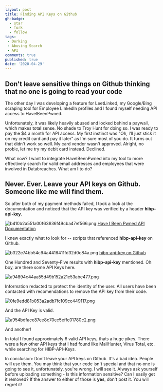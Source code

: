 ```yaml
---
layout: post
title: Finding API Keys on Github
gh-badge:
  - star
  - fork
  - follow
tags:
 - Dorking
 - Abusing Search
 - API
comments: true
published: true
date: '2020-04-29'
---
```


## Don't leave sensitive things on Github thinking that no one is going to read your code

The other day I was developing a feature for LeetLinked, my Google/Bing scraping tool for Employee LinkedIn profiles and I found myself needing API access to HaveIBeenPwned. 

Unfortunately, it was likely heavily abused and locked behind a paywall, which makes total sense. No shade to Troy Hunt for doing so. I was ready to pay the $4 a month for API access. My first instinct was "Oh, I'll just stick it on my credit card and pay it later" as I'm sure most of you do. It turns out that didn't work so well. My card vendor wasn't approved. Alright, no proble, let me try my debit card instead. Declined. 

What now? I want to integrate HaveIBeenPwned into my tool to more effectively search for valid email addresses and employees that were involved in Databreaches. What am I to do?

## Never. Ever. Leave your API keys on Github. Someone like me will find them.

So after both of my payment methods failed, I took a look at the documentation and noticed that the API key was verified by a header **hibp-api-key**. 

![b410b2a551a00f63936f49cba47ef566.png](https://blog.spookysec.net/img/cb87d0a38afd48b7bb08d0982feb915e.png)
<a href='https://haveibeenpwned.com/api/v3'>Have I Been Pwned API Documentation</a>

I knew exactly what to look for -- scripts that referenced **hibp-api-key** on Github.

![b322e74bb54c94a4416411fd32d0c84a.png](https://blog.spookysec.net/img/1fd9c186e3e647e88275312b28b12be6.png)
<a href='https://github.com/search?q=hibp-api-key&type=Code'> hibp-api-key on Github</a>

One Hundred and Seventy-Five results with **hibp-api-key** mentioned. Oh boy, are there some API Keys here. 


![a94894c44aa55d49b152a21e53abe477.png](https://blog.spookysec.net/img/a1262aebf04941c0ac6ff1e3ba5fd664.png)

Information redacted to protect the identity of the user. All users have been contacted with recomendations to remove the API key from their code.


![0fe9edd81b053a2adb7fc109cc449117.png](https://blog.spookysec.net/img/e02c6fb0adf94c90b9850ee9edf7e005.png)

And the API Key is valid.

![a954bdface87ee8c70ec5effc01780c2.png](https://blog.spookysec.net/img/578292f9107c4389832893e2e408f766.png)

And another! 

In total I found approximately 6 valid API keys, thats a huge yikes. There were a few other API keys that I had found like MailHunter, Virus Total, etc. while searching for HIBP-API-Keys.

In conclusion: Don't leave your API keys on Github. It's a bad idea. People will use them. You may think that your code isn't special and that no one is going to see it, unfortunately, you're wrong. I will see it. Always ask yourself before uploading something - Is this information sensitive? Can I easily get it removed? If the answer to either of those is **yes**, don't post it. You will regret it!

